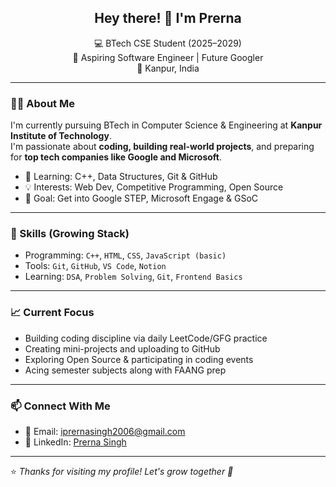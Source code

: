 <h2 align="center">Hey there! 👋 I'm Prerna</h2>

<p align="center">
  💻 BTech CSE Student (2025–2029)<br>
  🚀 Aspiring Software Engineer | Future Googler<br>
  📍 Kanpur, India
</p>

---

### 👩‍🎓 About Me

I'm currently pursuing BTech in Computer Science & Engineering at **Kanpur Institute of Technology**.  
I'm passionate about **coding, building real-world projects**, and preparing for **top tech companies like Google and Microsoft**.

- 🌱 Learning: C++, Data Structures, Git & GitHub
- 💡 Interests: Web Dev, Competitive Programming, Open Source
- 🏁 Goal: Get into Google STEP, Microsoft Engage & GSoC

---

### 🧠 Skills (Growing Stack)

- Programming: `C++`, `HTML`, `CSS`, `JavaScript (basic)`
- Tools: `Git`, `GitHub`, `VS Code`, `Notion`
- Learning: `DSA`, `Problem Solving`, `Git`, `Frontend Basics`

---

### 📈 Current Focus

- Building coding discipline via daily LeetCode/GFG practice  
- Creating mini-projects and uploading to GitHub  
- Exploring Open Source & participating in coding events  
- Acing semester subjects along with FAANG prep  

---

### 📫 Connect With Me

- 📧 Email: iprernasingh2006@gmail.com  
- 💼 LinkedIn: [Prerna Singh](https://www.linkedin.com/in/prerna-singh-a82288373)  
---

⭐ *Thanks for visiting my profile! Let's grow together 🌱*
